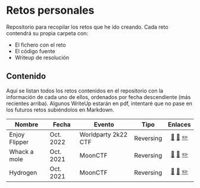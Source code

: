 # Retos personales
Repositorio para recopilar los retos que he ido creando. Cada reto contendrá su propia
carpeta con:
* El fichero con el reto
* El código fuente
* Writeup de resolución

## Contenido
Aquí se listan todos los retos contenidos en el repositorio con la información de cada
uno de ellos, ordenados por fecha descendiente (más recientes arriba). Algunos WriteUp
estarán en pdf, intentaré que no pase en los futuros retos subiéndolos en Markdown.

| Nombre        | Fecha     | Evento              | Tipo      | Enlaces   |
|---------------|-----------|---------------------|:---------:|:---------:|
| Enjoy Flipper | Oct. 2022 | Worldparty 2k22 CTF | Reversing | [:floppy_disk:](https://github.com/iordic/retos-ctf/raw/main/retos/2022-worldparty2k22/enjoy-flipper/enjoy_flipper.fap "Descargar el reto") [:page_facing_up:](retos/2022-worldparty2k22/enjoy-flipper/src/ "Código fuente") [:pencil2:](retos/2022-worldparty2k22/enjoy-flipper/writeup-enjoy-flipper.pdf "WriteUp")|
| Whack a mole | Oct. 2021 | MoonCTF | Reversing | [:floppy_disk:](https://github.com/iordic/retos-ctf/raw/main/retos/2021-moonctf/whack-a-mole/whack-a-mole "Descargar el reto") [:page_facing_up:](retos/2021-moonctf/whack-a-mole/whack-a-mole.c "Código fuente") [:pencil2:](retos/2021-moonctf/whack-a-mole/writeup-whack-a-mole.pdf "WriteUp")|
| Hydrogen | Oct. 2021 | MoonCTF | Reversing | [:floppy_disk:](https://github.com/iordic/retos-ctf/raw/main/retos/2021-moonctf/hydrogen/hydrogen "Descargar el reto") [:page_facing_up:](retos/2021-moonctf/hydrogen/hydrogen.c "Código fuente") [:pencil2:](retos/2021-moonctf/hydrogen/writeup-hydrogen.pdf "WriteUp")|
